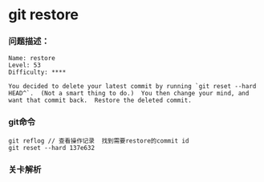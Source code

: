 # git restore

### 问题描述：

```text
Name: restore
Level: 53
Difficulty: ****

You decided to delete your latest commit by running `git reset --hard HEAD^`.  (Not a smart thing to do.)  You then change your mind, and want that commit back.  Restore the deleted commit.
```

### git命令

```shell
git reflog // 查看操作记录  找到需要restore的commit id
git reset --hard 137e632
```

### 关卡解析

> 